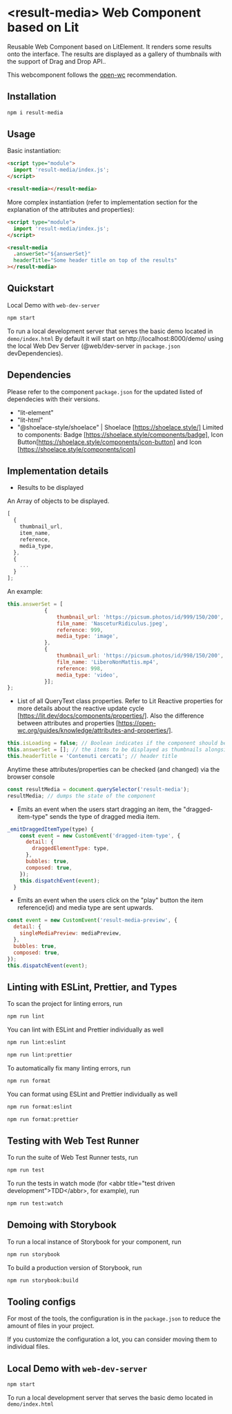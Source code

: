 # \<result-media> Web Component based on Lit

Reusable Web Component based on LitElement. It renders some results onto the interface. The results are displayed as a gallery of thumbnails with the support of Drag and Drop API..

This webcomponent follows the [open-wc](https://github.com/open-wc/open-wc) recommendation.

## Installation

```bash
npm i result-media
```

## Usage

Basic instantiation:

```html
<script type="module">
  import 'result-media/index.js';
</script>

<result-media></result-media>
```

More complex instantiation (refer to implementation section for the explanation of the attributes and properties):

```html
<script type="module">
  import 'result-media/index.js';
</script>

<result-media
  .answerSet="${answerSet}"
  headerTitle="Some header title on top of the results"
></result-media>
```

## Quickstart

Local Demo with `web-dev-server`

```bash
npm start
```

To run a local development server that serves the basic demo located in `demo/index.html`
By default it will start on http://localhost:8000/demo/ using the local Web Dev Server (@web/dev-server in `package.json` devDependencies).

## Dependencies

Please refer to the component `package.json` for the updated listed of dependecies with their versions.

- "lit-element"
- "lit-html"
- "@shoelace-style/shoelace" | Shoelace [https://shoelace.style/] Limited to components: Badge [https://shoelace.style/components/badge], Icon Button[https://shoelace.style/components/icon-button] and Icon [https://shoelace.style/components/icon]

## Implementation details

- Results to be displayed

An Array of objects to be displayed.

```javascript
[
  {
    thumbnail_url,
    item_name,
    reference,
    media_type,
  },
  {
	...
  }
];
```

An example:

```javascript
this.answerSet = [
			{
				thumbnail_url: 'https://picsum.photos/id/999/150/200',
				film_name: 'NasceturRidiculus.jpeg',
				reference: 999,
				media_type: 'image',
			},
			{
				thumbnail_url: 'https://picsum.photos/id/998/150/200',
				film_name: 'LiberoNonMattis.mp4',
				reference: 998,
				media_type: 'video',
			}];
};
```

- List of all QueryText class properties. Refer to Lit Reactive properties for more details about the reactive update cycle [https://lit.dev/docs/components/properties/]. Also the difference between attributes and properties [https://open-wc.org/guides/knowledge/attributes-and-properties/].

```javascript
this.isLoading = false; // Boolean indicates if the component should be displayed in loading state (skeleton elements instead of thumbnails)
this.answerSet = []; // the items to be displayed as thumbnails alongside with some data describing them
this.headerTitle = 'Contenuti cercati'; // header title
```

Anytime these attributes/properties can be checked (and changed) via the browser console

```javascript
const resultMedia = document.querySelector('result-media');
resultMedia; // dumps the state of the component
```

- Emits an event when the users start dragging an item, the "dragged-item-type" sends the type of dragged media item.

```javascript
_emitDraggedItemType(type) {
    const event = new CustomEvent('dragged-item-type', {
      detail: {
        draggedElementType: type,
      },
      bubbles: true,
      composed: true,
    });
    this.dispatchEvent(event);
  }
```

- Emits an event when the users click on the "play" button the item reference(id) and media type are sent upwards.

```javascript
const event = new CustomEvent('result-media-preview', {
  detail: {
    singleMediaPreview: mediaPreview,
  },
  bubbles: true,
  composed: true,
});
this.dispatchEvent(event);
```

## Linting with ESLint, Prettier, and Types

To scan the project for linting errors, run

```bash
npm run lint
```

You can lint with ESLint and Prettier individually as well

```bash
npm run lint:eslint
```

```bash
npm run lint:prettier
```

To automatically fix many linting errors, run

```bash
npm run format
```

You can format using ESLint and Prettier individually as well

```bash
npm run format:eslint
```

```bash
npm run format:prettier
```

## Testing with Web Test Runner

To run the suite of Web Test Runner tests, run

```bash
npm run test
```

To run the tests in watch mode (for &lt;abbr title=&#34;test driven development&#34;&gt;TDD&lt;/abbr&gt;, for example), run

```bash
npm run test:watch
```

## Demoing with Storybook

To run a local instance of Storybook for your component, run

```bash
npm run storybook
```

To build a production version of Storybook, run

```bash
npm run storybook:build
```

## Tooling configs

For most of the tools, the configuration is in the `package.json` to reduce the amount of files in your project.

If you customize the configuration a lot, you can consider moving them to individual files.

## Local Demo with `web-dev-server`

```bash
npm start
```

To run a local development server that serves the basic demo located in `demo/index.html`
